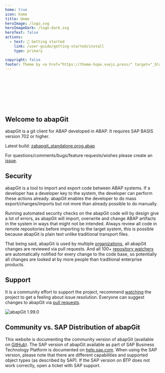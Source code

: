 ```yaml
---
home: true
icon: home
title: Home
heroImage: /logo.svg
heroImageDark: /logo-dark.svg
heroText: false
actions:
  - text: 🚀 Getting started
    link: /user-guide/getting-started/install
    type: primary

copyright: false
footer: Theme by <a href="https://theme-hope.vuejs.press/" target="_blank">VuePress Theme Hope</a> | Copyright © 2017-present abapGit
---
```


<div style="height:100px"></div>

## Welcome to abapGit

abapGit is a git client for ABAP developed in ABAP. It requires SAP BASIS version 702 or higher.

Latest build: <a href="https://raw.githubusercontent.com/abapGit/build/main/zabapgit_standalone.prog.abap" download>zabapgit_standalone.prog.abap</a>

For questions/comments/bugs/feature requests/wishes please create an [issue](https://github.com/abapGit/abapGit/issues).

## Security

abapGit is a tool to import and export code between ABAP systems. If a developer has a developer key to the system,
the developer can perform these actions already. abapGit enables the developer to do mass export/changes/imports but
not more than already possible to do manually.

Running automated security checks on the abapGit code will by design give a lot of errors, as abapGit will import, overwrite and change
ABAP artifacts in the system in ways that might not be intended. Always review all code in remote repositories before importing to the target system,
this is possible because abapGit is plain text unlike traditional transport files.

That being said, abapGit is used by multiple [organizations](/user-guide/other/where-used.md), all abapGit
changes are reviewed via pull requests. And all 100+ [repository watchers](https://github.com/abapGit/abapGit/watchers) are
automatically notified for every change to the code base, so potentially all changes are looked at by more people than
traditional enterprise products.

## Support

It is a community effort to support the project, recommend [watching](https://help.github.com/articles/watching-and-unwatching-repositories/) the project to get a feeling about issue resolution. Everyone can suggest changes to abapGit via [pull requests](https://help.github.com/articles/about-pull-requests/).

![abapGit 1.99.0](/img/abapgit_1_99_0.png)

## Community vs. SAP Distribution of abapGit

This website is documenting the community version of abapGit (available on [GitHub](https://github.com/abapGit/abapGit)). The SAP version of abapGit available as part of SAP Business Technology Platform is documented on [help.sap.com](https://help.sap.com/docs/BTP/65de2977205c403bbc107264b8eccf4b/d62ed9d54a764c53990f25f0ab6c27f9.html). When using the SAP version, please note that there are different capabilities and supported object types (as described by SAP). If the SAP version on BTP does not work correctly, open a ticket with SAP support.
